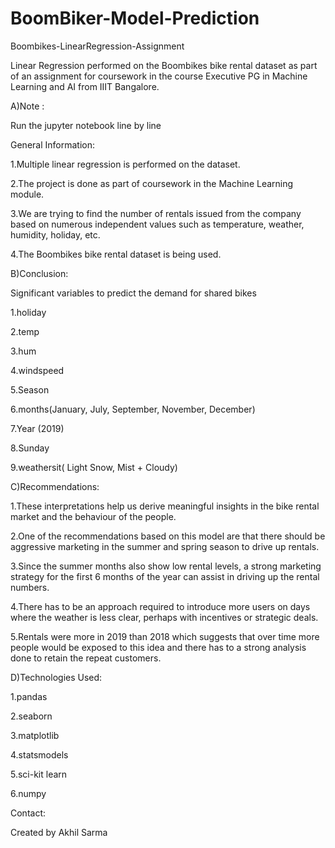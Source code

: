 # BoomBiker-Model-Prediction

Boombikes-LinearRegression-Assignment

Linear Regression performed on the Boombikes bike rental dataset as part of an assignment for coursework in the course Executive PG in Machine Learning and AI from IIIT Bangalore.

A)Note :

Run the jupyter notebook line by line

General Information:

1.Multiple linear regression is performed on the dataset.

2.The project is done as part of coursework in the Machine Learning module.

3.We are trying to find the number of rentals issued from the company based on numerous independent values such as temperature, weather, humidity, holiday, etc.

4.The Boombikes bike rental dataset is being used.

B)Conclusion:

Significant variables to predict the demand for shared bikes

1.holiday

2.temp

3.hum

4.windspeed

5.Season

6.months(January, July, September, November, December)

7.Year (2019)

8.Sunday

9.weathersit( Light Snow, Mist + Cloudy)

C)Recommendations:

1.These interpretations help us derive meaningful insights in the bike rental market and the behaviour of the people.

2.One of the recommendations based on this model are that there should be aggressive marketing in the summer and spring season to drive up rentals.

3.Since the summer months also show low rental levels, a strong marketing strategy for the first 6 months of the year can assist in driving up the rental numbers.

4.There has to be an approach required to introduce more users on days where the weather is less clear, perhaps with incentives or strategic deals.

5.Rentals were more in 2019 than 2018 which suggests that over time more people would be exposed to this idea and there has to a strong analysis done to retain the repeat customers.

D)Technologies Used:

1.pandas

2.seaborn

3.matplotlib

4.statsmodels

5.sci-kit learn

6.numpy

Contact:

Created by Akhil Sarma
